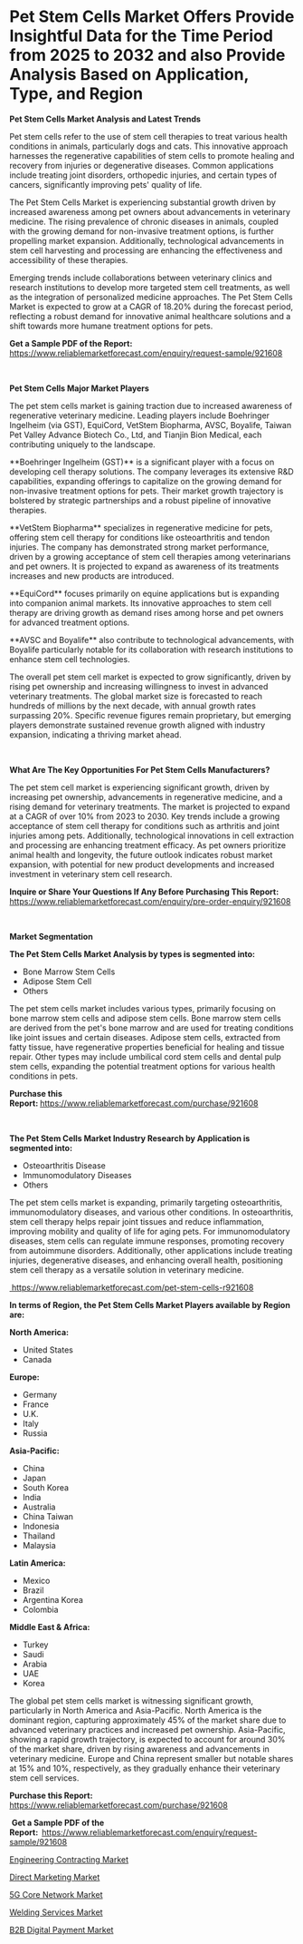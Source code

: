 <p><h1>Pet Stem Cells Market Offers Provide Insightful Data for the Time Period from 2025 to 2032 and also Provide Analysis Based on Application, Type, and Region</h1></p><p><strong>Pet Stem Cells Market Analysis and Latest Trends</strong></p>
<p><p>Pet stem cells refer to the use of stem cell therapies to treat various health conditions in animals, particularly dogs and cats. This innovative approach harnesses the regenerative capabilities of stem cells to promote healing and recovery from injuries or degenerative diseases. Common applications include treating joint disorders, orthopedic injuries, and certain types of cancers, significantly improving pets' quality of life.</p><p>The Pet Stem Cells Market is experiencing substantial growth driven by increased awareness among pet owners about advancements in veterinary medicine. The rising prevalence of chronic diseases in animals, coupled with the growing demand for non-invasive treatment options, is further propelling market expansion. Additionally, technological advancements in stem cell harvesting and processing are enhancing the effectiveness and accessibility of these therapies.</p><p>Emerging trends include collaborations between veterinary clinics and research institutions to develop more targeted stem cell treatments, as well as the integration of personalized medicine approaches. The Pet Stem Cells Market is expected to grow at a CAGR of 18.20% during the forecast period, reflecting a robust demand for innovative animal healthcare solutions and a shift towards more humane treatment options for pets.</p></p>
<p><strong>Get a Sample PDF of the Report:&nbsp;</strong> <a href="https://www.reliablemarketforecast.com/enquiry/request-sample/921608?utm_campaign=1832&utm_medium=2&utm_source=Github&utm_content=ia&utm_term=05032025&utm_id=pet-stem-cells">https://www.reliablemarketforecast.com/enquiry/request-sample/921608</a></p>
<p>&nbsp;</p>
<p><strong>Pet Stem Cells Major Market Players</strong></p>
<p><p>The pet stem cells market is gaining traction due to increased awareness of regenerative veterinary medicine. Leading players include Boehringer Ingelheim (via GST), EquiCord, VetStem Biopharma, AVSC, Boyalife, Taiwan Pet Valley Advance Biotech Co., Ltd, and Tianjin Bion Medical, each contributing uniquely to the landscape.</p><p>**Boehringer Ingelheim (GST)** is a significant player with a focus on developing cell therapy solutions. The company leverages its extensive R&D capabilities, expanding offerings to capitalize on the growing demand for non-invasive treatment options for pets. Their market growth trajectory is bolstered by strategic partnerships and a robust pipeline of innovative therapies.</p><p>**VetStem Biopharma** specializes in regenerative medicine for pets, offering stem cell therapy for conditions like osteoarthritis and tendon injuries. The company has demonstrated strong market performance, driven by a growing acceptance of stem cell therapies among veterinarians and pet owners. It is projected to expand as awareness of its treatments increases and new products are introduced.</p><p>**EquiCord** focuses primarily on equine applications but is expanding into companion animal markets. Its innovative approaches to stem cell therapy are driving growth as demand rises among horse and pet owners for advanced treatment options.</p><p>**AVSC and Boyalife** also contribute to technological advancements, with Boyalife particularly notable for its collaboration with research institutions to enhance stem cell technologies.</p><p>The overall pet stem cell market is expected to grow significantly, driven by rising pet ownership and increasing willingness to invest in advanced veterinary treatments. The global market size is forecasted to reach hundreds of millions by the next decade, with annual growth rates surpassing 20%. Specific revenue figures remain proprietary, but emerging players demonstrate sustained revenue growth aligned with industry expansion, indicating a thriving market ahead.</p></p>
<p>&nbsp;</p>
<p><strong>What Are The Key Opportunities For Pet Stem Cells Manufacturers?</strong></p>
<p><p>The pet stem cell market is experiencing significant growth, driven by increasing pet ownership, advancements in regenerative medicine, and a rising demand for veterinary treatments. The market is projected to expand at a CAGR of over 10% from 2023 to 2030. Key trends include a growing acceptance of stem cell therapy for conditions such as arthritis and joint injuries among pets. Additionally, technological innovations in cell extraction and processing are enhancing treatment efficacy. As pet owners prioritize animal health and longevity, the future outlook indicates robust market expansion, with potential for new product developments and increased investment in veterinary stem cell research.</p></p>
<p><strong>Inquire or Share Your Questions If Any Before Purchasing This Report:</strong> <a href="https://www.reliablemarketforecast.com/enquiry/pre-order-enquiry/921608?utm_campaign=1832&utm_medium=2&utm_source=Github&utm_content=ia&utm_term=05032025&utm_id=pet-stem-cells">https://www.reliablemarketforecast.com/enquiry/pre-order-enquiry/921608</a></p>
<p>&nbsp;</p>
<p><strong>Market Segmentation</strong></p>
<p><strong>The Pet Stem Cells Market Analysis by types is segmented into:</strong></p>
<p><ul><li>Bone Marrow Stem Cells</li><li>Adipose Stem Cell</li><li>Others</li></ul></p>
<p><p>The pet stem cells market includes various types, primarily focusing on bone marrow stem cells and adipose stem cells. Bone marrow stem cells are derived from the pet's bone marrow and are used for treating conditions like joint issues and certain diseases. Adipose stem cells, extracted from fatty tissue, have regenerative properties beneficial for healing and tissue repair. Other types may include umbilical cord stem cells and dental pulp stem cells, expanding the potential treatment options for various health conditions in pets.</p></p>
<p><strong>Purchase this Report:&nbsp;</strong><a href="https://www.reliablemarketforecast.com/purchase/921608?utm_campaign=1832&utm_medium=2&utm_source=Github&utm_content=ia&utm_term=05032025&utm_id=pet-stem-cells">https://www.reliablemarketforecast.com/purchase/921608</a></p>
<p>&nbsp;</p>
<p><strong>The Pet Stem Cells Market Industry Research by Application is segmented into:</strong></p>
<p><ul><li>Osteoarthritis Disease</li><li>Immunomodulatory Diseases</li><li>Others</li></ul></p>
<p><p>The pet stem cells market is expanding, primarily targeting osteoarthritis, immunomodulatory diseases, and various other conditions. In osteoarthritis, stem cell therapy helps repair joint tissues and reduce inflammation, improving mobility and quality of life for aging pets. For immunomodulatory diseases, stem cells can regulate immune responses, promoting recovery from autoimmune disorders. Additionally, other applications include treating injuries, degenerative diseases, and enhancing overall health, positioning stem cell therapy as a versatile solution in veterinary medicine.</p></p>
<p><a href="https://www.reliablemarketforecast.com/pet-stem-cells-r921608?utm_campaign=1832&utm_medium=2&utm_source=Github&utm_content=ia&utm_term=05032025&utm_id=pet-stem-cells">&nbsp;https://www.reliablemarketforecast.com/pet-stem-cells-r921608</a></p>
<p><strong>In terms of Region, the Pet Stem Cells Market Players available by Region are:</strong></p>
<p>
    <p> <strong> North America: </strong>
        <ul>
            <li>United States</li>
            <li>Canada</li>
        </ul>
        </p> 
    <p> <strong> Europe: </strong>
        <ul>
            <li>Germany</li>
            <li>France</li>
            <li>U.K.</li>
            <li>Italy</li>
            <li>Russia</li>
        </ul>
        </p> 
    <p> <strong> Asia-Pacific: </strong>
        <ul>
            <li>China</li>
            <li>Japan</li>
            <li>South Korea</li>
            <li>India</li>
            <li>Australia</li>
            <li>China Taiwan</li>
            <li>Indonesia</li>
            <li>Thailand</li>
            <li>Malaysia</li>
        </ul>
        </p> 
    <p> <strong> Latin America: </strong>
        <ul>
            <li>Mexico</li>
            <li>Brazil</li>
            <li>Argentina Korea</li>
            <li>Colombia</li>
        </ul>
        </p> 
    <p> <strong> Middle East & Africa: </strong>
        <ul>
            <li>Turkey</li>
            <li>Saudi</li>
            <li>Arabia</li>
            <li>UAE</li>
            <li>Korea</li>
        </ul>
    </p>
    </p>
<p><p>The global pet stem cells market is witnessing significant growth, particularly in North America and Asia-Pacific. North America is the dominant region, capturing approximately 45% of the market share due to advanced veterinary practices and increased pet ownership. Asia-Pacific, showing a rapid growth trajectory, is expected to account for around 30% of the market share, driven by rising awareness and advancements in veterinary medicine. Europe and China represent smaller but notable shares at 15% and 10%, respectively, as they gradually enhance their veterinary stem cell services.</p></p>
<p><strong>Purchase this Report: </strong><a href="https://www.reliablemarketforecast.com/purchase/921608?utm_campaign=1832&utm_medium=2&utm_source=Github&utm_content=ia&utm_term=05032025&utm_id=pet-stem-cells">https://www.reliablemarketforecast.com/purchase/921608</a></p>
<p>&nbsp;<strong>Get a Sample PDF of the Report:&nbsp;&nbsp;</strong><a href="https://www.reliablemarketforecast.com/enquiry/request-sample/921608?utm_campaign=1832&utm_medium=2&utm_source=Github&utm_content=ia&utm_term=05032025&utm_id=pet-stem-cells">https://www.reliablemarketforecast.com/enquiry/request-sample/921608</a></p>
<p><strong></strong></p>
<p><p><a href="https://github.com/kluviabolofo/Market-Research-Report-List-1/blob/main/engineering-contracting-market.md?utm_campaign=1832&utm_medium=2&utm_source=Github&utm_content=ia&utm_term=05032025&utm_id=pet-stem-cells">Engineering Contracting Market</a></p><p><a href="https://github.com/spehnluenaru/Market-Research-Report-List-1/blob/main/direct-marketing-market.md?utm_campaign=1832&utm_medium=2&utm_source=Github&utm_content=ia&utm_term=05032025&utm_id=pet-stem-cells">Direct Marketing Market</a></p><p><a href="https://github.com/toghojbeinta/Market-Research-Report-List-1/blob/main/5g-core-network-market.md?utm_campaign=1832&utm_medium=2&utm_source=Github&utm_content=ia&utm_term=05032025&utm_id=pet-stem-cells">5G Core Network Market</a></p><p><a href="https://github.com/jaspartatin/Market-Research-Report-List-1/blob/main/welding-services-market.md?utm_campaign=1832&utm_medium=2&utm_source=Github&utm_content=ia&utm_term=05032025&utm_id=pet-stem-cells">Welding Services Market</a></p><p><a href="https://github.com/alefermeivys/Market-Research-Report-List-1/blob/main/b2b-digital-payment-market.md?utm_campaign=1832&utm_medium=2&utm_source=Github&utm_content=ia&utm_term=05032025&utm_id=pet-stem-cells">B2B Digital Payment Market</a></p></p>